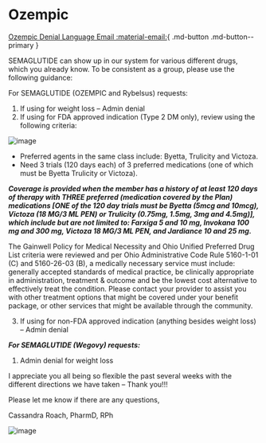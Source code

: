 # Ozempic

[Ozempic Denial Language Email :material-email:](https://mygainwell-my.sharepoint.com/:u:/r/personal/christopher_nguyen_gainwelltechnologies_com/Documents/Evergreen/Emails/RE_%20Urgent%203_3_23%20afternoon%20Queue%20Guidance.msg?csf=1&web=1&e=jQGFKp){ .md-button .md-button--primary }

SEMAGLUTIDE can show up in our system for various different drugs, which you already know. To be consistent as a group, please use the following guidance:


For SEMAGLUTIDE (OZEMPIC and Rybelsus) requests:

1.	If using for weight loss – Admin denial
2.	If using for FDA approved indication (Type 2 DM only), review using the following criteria:
 
 ![image](https://user-images.githubusercontent.com/122046056/227429570-c73d21b0-2d13-4bd3-a36e-b416d949bb00.png)

 
- Preferred agents in the same class include: Byetta, Trulicity and Victoza. 
- Need 3 trials (120 days each) of 3 preferred medications (one of which must be Byetta Trulicity or Victoza).

***Coverage is provided when the member has a history of at least 120 days of therapy with THREE preferred (medication covered by the Plan) medications [ONE of the 120 day trials must be Byetta (5mcg and 10mcg), Victoza (18 MG/3 ML PEN)  or Trulicity (0.75mg, 1.5mg, 3mg and 4.5mg)], which include but are not limited to: Farxiga 5 and 10 mg, Invokana 100 mg and 300 mg, Victoza 18 MG/3 ML PEN, and Jardiance 10 and 25 mg.***

The Gainwell Policy for Medical Necessity and Ohio Unified Preferred Drug List criteria were reviewed and per Ohio Administrative Code Rule 5160-1-01 (C) and 5160-26-03 (B), a medically necessary service must include: generally accepted standards of medical practice, be clinically appropriate in administration, treatment & outcome and be the lowest cost alternative to effectively treat the condition. Please contact your provider to assist you with other treatment options that might be covered under your benefit package, or other services that might be available through the community.



3.	If using for non-FDA approved indication (anything besides weight loss) – Admin denial

***For SEMAGLUTIDE (Wegovy) requests:***
1.	Admin denial for weight loss



I appreciate you all being so flexible the past several weeks with the different directions we have taken – Thank you!!!

Please let me know if there are any questions,


Cassandra Roach, PharmD, RPh

![image](https://user-images.githubusercontent.com/122046056/227429660-12b607fe-c703-4492-8707-0b120dca5999.png)

